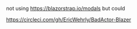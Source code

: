 ﻿not using https://blazorstrap.io/modals but could

https://circleci.com/gh/EricWehrly/BadActor-Blazer